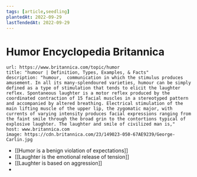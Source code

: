 ```yaml
---
tags: [article,seedling]
plantedAt: 2022-09-29
lastTendedAt: 2022-09-29
---
```


# Humor Encyclopedia Britannica

```cardlink
url: https://www.britannica.com/topic/humor
title: "humour | Definition, Types, Examples, & Facts"
description: "humour,  communication in which the stimulus produces amusement. In all its many-splendoured varieties, humour can be simply defined as a type of stimulation that tends to elicit the laughter reflex. Spontaneous laughter is a motor reflex produced by the coordinated contraction of 15 facial muscles in a stereotyped pattern and accompanied by altered breathing. Electrical stimulation of the main lifting muscle of the upper lip, the zygomatic major, with currents of varying intensity produces facial expressions ranging from the faint smile through the broad grin to the contortions typical of explosive laughter. The laughter and smile of civilized man is,"
host: www.britannica.com
image: https://cdn.britannica.com/23/149023-050-67AE9239/George-Carlin.jpg
```

- [[Humor is a benign violation of expectations]]
- [[Laughter is the emotional release of tension]]
- [[Laughter is based on aggression]]
- 